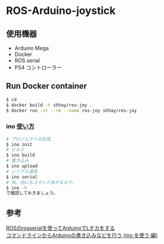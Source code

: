 # ROS-Arduino-joystick

## 使用機器
- Arduino Mega
- Docker
- ROS serial
- PS4 コントローラー  

## Run Docker container
```bash
$ cd
$ docker build -t shhay/ros-joy .
$ docker run -it --rm --name ros-joy shhay/ros-joy
```

### ino [使い方](https://qiita.com/RyodoTanaka/items/9480fbe4999dbf8cc25e)
```bash
# プロジェクトの生成
$ ino init
# ビルド
$ ino build
# 書き込み
$ ino upload
# シリアル通信
$ ino serial
# 尚、他にもコマンドあがるので、
$ ino -h
で確認しておきましょう。
```


## 参考
[ROSのrosserialを使ってArduinoでLチカをする](https://qiita.com/nnn112358/items/059487952eb3f9a5489b)  
[コマンドラインからArduinoの書き込みなどを行う (ino を使う 編)](https://qiita.com/RyodoTanaka/items/9480fbe4999dbf8cc25e)  